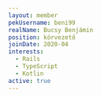 ```yaml
---
layout: member
pekUsername: beni99
realName: Bucsy Benjámin
position: körvezető
joinDate: 2020-04
interests:
  - Rails
  - TypeScript
  - Kotlin
active: true
---
```

